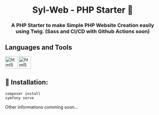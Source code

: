 <h1 align="center">Syl-Web - PHP Starter 🚀</h1>
<h3 align="center">A PHP Starter to make Simple PHP Website Creation easily using Twig. (Sass and CI/CD with Github Actions soon)</h3>

## Languages and Tools
<img src="https://static.hephe.net/images/icons/html5-brands.svg" alt="html5" width="40" height="40"> <img src="https://static.hephe.net/images/icons/php.svg" alt="html5" width="40" height="40">

## 🔽 Installation:
  ```shell
  composer install
  symfony serve
  ```
Other informations comming soon...

